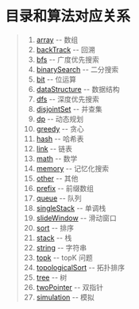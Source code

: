 
# 目录和算法对应关系

> 1. [array](src/array) -- 数组
> 2. [backTrack](src/backTrack) -- 回溯
> 3. [bfs](src/bfs) -- 广度优先搜索
> 4. [binarySearch](src/binarySearch) -- 二分搜索
> 5. [bit](src/bit) -- 位运算
> 6. [dataStructure](src/dataStructure) -- 数据结构
> 7. [dfs](src/dfs) -- 深度优先搜索
> 8. [disjointSet](src/disjointSet) -- 并查集
> 9. [dp](src/dp) -- 动态规划
> 10. [greedy](src/greedy) -- 贪心
> 11. [hash](src/hash) -- 哈希表
> 12. [link](src/link) -- 链表
> 13. [math](src/math) -- 数学
> 14. [memory](src/memory) -- 记忆化搜索
> 15. [other](src/other) -- 其他
> 16. [prefix](src/prefix) -- 前缀数组
> 17. [queue](src/queue) -- 队列
> 18. [singleStack](src/singleStack) -- 单调栈
> 19. [slideWindow](src/slideWindow) -- 滑动窗口
> 20. [sort](src/sort) -- 排序
> 21. [stack](src/sort) -- 栈
> 22. [string](src/string) -- 字符串
> 23. [topk](src/topk) -- topK 问题
> 24. [topologicalSort](src/topologicalSort) -- 拓扑排序
> 25. [tree](src/tree) -- 树
> 26. [twoPointer](src/twoPointer) -- 双指针
> 27. [simulation](src/simulation) -- 模拟